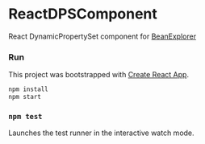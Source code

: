 # ReactDPSComponent 
React DynamicPropertySet component for [BeanExplorer](https://github.com/DevelopmentOnTheEdge/beanexplorer)

### Run
This project was bootstrapped with [Create React App](https://github.com/facebookincubator/create-react-app).
```bash
npm install
npm start
```

### `npm test`
Launches the test runner in the interactive watch mode.
